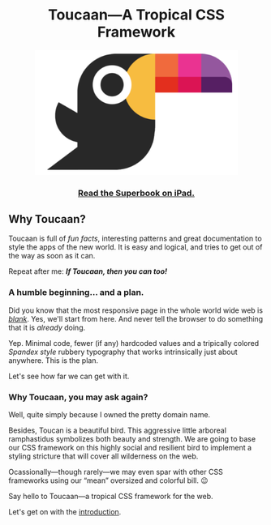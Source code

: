 <h1 align="center">Toucaan—A Tropical CSS Framework</h1>

<div align="center">
  <a href="http://toucaan.com">
    <img src="./toucaan.svg" alt="Toucaan-A Tropical CSS Framework" width="400">
  </a>
  <br>
  <h3>
    <a href="https://bubblin.io/cover/the-toucaan-framework-by-marvin-danig">Read the Superbook on iPad.</a>
  </h3>
</div>



## Why Toucaan?

Toucaan is full of *fun facts*, interesting patterns and great documentation to style the apps of the new world. It is easy and logical, and tries to get out of the way as soon as it can. 

Repeat after me: **_If Toucaan, then you can too!_**

### A humble beginning… and a plan.

Did you know that the most responsive page in the whole world wide web is *[blank](examples/example1.html)*. Yes, we'll start from here. And never tell the browser to do something that it is _already_ doing.

Yep. Minimal code, fewer (if any) hardcoded values and a tripically colored _Spandex style_ rubbery typography that works intrinsically just about anywhere. This is the plan.

Let's see how far we can get with it.

### Why Toucaan, you may ask again?

Well, quite simply because I owned the pretty domain name.

Besides, Toucan is a beautiful bird. This aggressive little arboreal ramphastidus symbolizes both beauty and strength. We are going to base our CSS framework on this highly social and resilient bird to implement a styling stricture that will cover all wilderness on the web.

Ocassionally—though rarely—we may even spar with other CSS frameworks using our “mean” oversized and colorful bill. 😉 

Say hello to Toucaan—a tropical CSS framework for the web.

Let's get on with the [introduction](posts/introduction.md).

